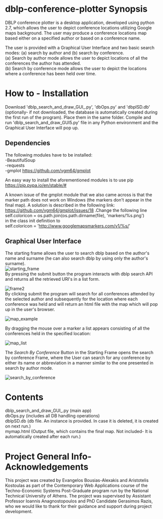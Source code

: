 # dblp-conference-plotter Synopsis

DBLP conference plotter is a desktop application, developed using python 2.7, which allows the user to depict conference locations utilizing Google maps background. The user may produce a conference locations map based either on a specified author or based on a conference name.

The user is provided with a Graphical User Interface and two basic search modes: (a) search by author and (b) search by conference.
<br/>
(a) Search by author mode allows the user to depict locations of all the conferences the author has attended.
<br/>
(b) Search by conference mode allows the user to depict the locations where a conference has been held over time.

# How to - Installation
Download 'dblp_search_and_draw_GUI_.py', 'dbOps.py' and 'dbplSD.db' (optionally- if not downloaded, the database is automatically created during the first run of the program). Place them in the same folder. Compile and run 'dblp_search_and_draw_GUI5.py' file in any Python environment and the Graphical User Interface will pop up.  

## Dependencies
The following modules have to be installed:
<br/> -BeautifulSoup
<br/> -requests
<br/> -gmplot https://github.com/vgm64/gmplot <br/>

An easy way to install the aforementioned modules is to use pip https://pip.pypa.io/en/stable/# <br/>

A known issue of the gmplot module that we also came across is that the marker path does not work on Windows (the markers don't appear in the final map). A solution is described in the following link: https://github.com/vgm64/gmplot/issues/18 .Change the following line <br/>
self.coloricon = os.path.join(os.path.dirname(file), 'markers/%s.png') <br/>
in the class init definition to <br/>
self.coloricon = 'http://www.googlemapsmarkers.com/v1/%s/'

## Graphical User Interface

The starting frame allows the user to search dblp based on the author's name and surname (he can also search dblp by using only the author's surname).<br/>
![starting_frame](https://cloud.githubusercontent.com/assets/25885525/23277653/53cfd40e-fa17-11e6-8939-4e23952aa2a9.PNG)
<br/>
By pressing the submit button the program interacts with dblp search API and returns all the retrieved URI's in a list form.

![frame2](https://cloud.githubusercontent.com/assets/25885525/23277669/677dd15e-fa17-11e6-9bf3-c7da68455475.png)
<br/>
By clicking submit the program will search for all conferences attended by the selected author and subsequently for the location where each conference was held and will return an html file with the map which will pop up in the user's browser.

![map_example](https://cloud.githubusercontent.com/assets/25885525/23277750/b80e3eba-fa17-11e6-8e48-1b97df0d83ca.PNG)

By dragging the mouse over a marker a list appears consisting of all the conferences held in the specified location:

![map_list](https://cloud.githubusercontent.com/assets/25885525/23278075/ecdb8066-fa18-11e6-8030-2436a9ba302f.png)

The *Search By Conference* Button in the Starting Frame opens the search by conference Frame, where the User can search for any conference by either its name or abbreviation in a manner similar to the one presented in search by author mode.

![search_by_conference](https://cloud.githubusercontent.com/assets/25885525/23278295/ae0c58a0-fa19-11e6-8e4d-99842d12ae12.PNG)

# Contents
dblp_search_and_draw_GUI_.py (main app) </br>
dbOps.py (includes all DB handling operations) </br>
dblpSD.db (db file. An instance is provided. In case it is deleted, it is created on next run.) </br>
mymap.html (Output file, which contains the final map. Not included- It is automatically created after each run.)


# Project General Info- Acknowledgements
This project was created by Evangelos Bousias-Alexakis and Aristotelis Kostoulas as part of the Contemporary Web Applications course of the Techno-Economic Systems Post-Graduate program run by the National Technical University of Athens. The project was supervised by Assistant Professor Ioannis Anagnostopoulos and PhD Candidate Gerasimos Razis, who we would like to thank for their guidance and support during project development.
